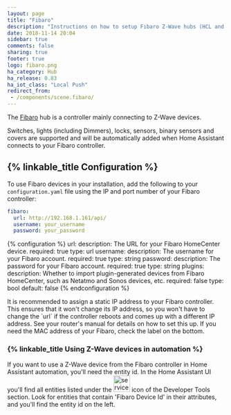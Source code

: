 ```yaml
---
layout: page
title: "Fibaro"
description: "Instructions on how to setup Fibaro Z-Wave hubs (HCL and HC2) and configure devices within Home Assistant."
date: 2018-11-14 20:04
sidebar: true
comments: false
sharing: true
footer: true
logo: fibaro.png
ha_category: Hub
ha_release: 0.83
ha_iot_class: "Local Push"
redirect_from:
 - /components/scene.fibaro/
---
```


The [Fibaro](http://fibaro.com) hub is a controller mainly connecting to Z-Wave devices.

Switches, lights (including Dimmers), locks, sensors, binary sensors and covers are supported and will be automatically added when Home Assistant connects to your Fibaro controller.

## {% linkable_title Configuration %}

To use Fibaro devices in your installation, add the following to your `configuration.yaml` file using the IP and port number of your Fibaro controller:

```yaml
fibaro:
  url: http://192.168.1.161/api/
  username: your_username
  password: your_password
```

{% configuration %}
url:
  description: The URL for your Fibaro HomeCenter device.
  required: true
  type: url
username:
  description: The username for your Fibaro account.
  required: true
  type: string
password:
  description: The password for your Fibaro account.
  required: true
  type: string
plugins:
  description: Whether to import plugin-generated devices from Fibaro HomeCenter, such as Netatmo and Sonos devices, etc.
  required: false
  type: bool
  default: false
{% endconfiguration %}

<p class='note'>
  It is recommended to assign a static IP address to your Fibaro controller. This ensures that it won't change its IP address, so you won't have to change the `url` if the controller reboots and comes up with a different IP address. See your router's manual for details on how to set this up. If you need the MAC address of your Fibaro, check the label on the bottom.
</p>

### {% linkable_title Using Z-Wave devices in automation %}

If you want to use a Z-Wave device from the Fibaro controller in Home Assistant automation, you'll need the entity id. In the Home Assistant UI you'll find all entities listed under the <img src='/images/screenshots/developer-tool-states-icon.png' alt='service developer tool icon' class="no-shadow" height="38" /> icon of the Developer Tools section. Look for entities that contain 'Fibaro Device Id' in their attributes, and you'll find the entity id on the left.
